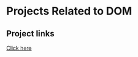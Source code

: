# Projects Related to DOM

## Project links
[Click here](https://stackblitz.com/edit/dom-project-chaiaurcode?file=index.html )

